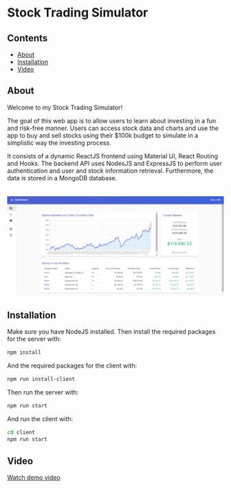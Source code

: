 # Stock Trading Simulator

## Contents
* [About](#about)
* [Installation](#installation)
* [Video](#video)


## About
Welcome to my Stock Trading Simulator! 

The goal of this web app is to allow users to learn about investing in a fun and risk-free manner. Users can access stock data and charts and use the app to buy and sell stocks using their $100k budget to simulate in a simplistic way the investing process.


It consists of a dynamic ReactJS frontend using Material UI, React Routing and Hooks. The backend API uses NodesJS and ExpressJS to perform user authentication and user and stock information retrieval. Furthermore, the data is stored in a MongoDB database.
\
\
\
![dashboard.png](dashboard.png)


## Installation
Make sure you have NodeJS installed. Then install the required packages for the server with:

```sh
npm install
```

And the required packages for the client with:
```sh
npm run install-client
```


Then run the server with:
```sh
npm run start
```
And run the client with:
```sh
cd client
npm run start
```


## Video
[Watch demo video](https://www.veed.io/view/06942e78-eeb0-44cc-9d28-f76074bb8725?source=editor&panel=share)
